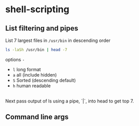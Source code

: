 # shell-scripting

## List filtering and pipes
  List 7 largest files in `/usr/bin` in descending order
  ```bash
  ls -laSh /usr/bin | head -7
  ```
  options `-`
  - `l` long format
  - `a` all (include hidden)
  - `S` Sorted (descending default)
  - `h` human readable
  <br>
  Next pass output of ls using a pipe, `|`, into head to get top 7.

## Command line args